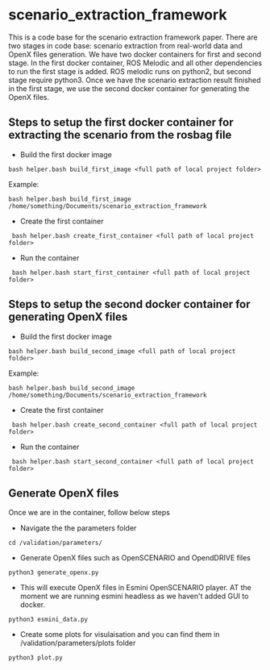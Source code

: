 # scenario_extraction_framework
This is a code base for the scenario extraction framework paper. There are two stages in code base: scenario extraction from real-world data and OpenX files generation. We have two docker containers for first and second stage. In the first docker container, ROS Melodic and all other dependencies to run the first stage is added. ROS melodic runs on python2, but second stage require python3. Once we have the scenario extraction result finished in the first stage, we use the second docker container for generating the OpenX files.

## Steps to setup the first docker container for extracting the scenario from the rosbag file
* Build the first docker image
```
bash helper.bash build_first_image <full path of local project folder>
```
Example:
```
bash helper.bash build_first_image /home/something/Documents/scenario_extraction_framework
```

* Create the first container
```
 bash helper.bash create_first_container <full path of local project folder>
```

* Run the container
```
 bash helper.bash start_first_container <full path of local project folder>
```

## Steps to setup the second docker container for generating OpenX files
* Build the first docker image
```
bash helper.bash build_second_image <full path of local project folder>
```
Example:
```
bash helper.bash build_second_image /home/something/Documents/scenario_extraction_framework
```

* Create the first container
```
 bash helper.bash create_second_container <full path of local project folder>
```

* Run the container
```
 bash helper.bash start_second_container <full path of local project folder>
```


## Generate OpenX files
Once we are in the container, follow below steps

* Navigate the the parameters folder
```
cd /validation/parameters/
```

* Generate OpenX files such as OpenSCENARIO and OpendDRIVE files

```
python3 generate_openx.py
```

* This will execute OpenX files in Esmini OpenSCENARIO player. AT the moment we are running esmini headless as we haven't added GUI to docker.

```
python3 esmini_data.py
```

* Create some plots for visulaisation and you can find them in /validation/parameters/plots folder

```
python3 plot.py
```
